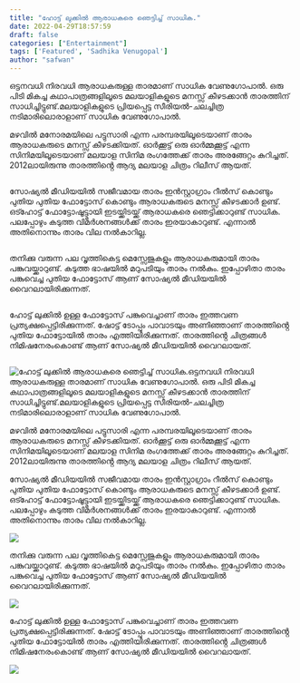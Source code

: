 ```yaml
---
title: "ഹോട്ട് ലുക്കിൽ ആരാധകരെ ഞെട്ടിച്ച് സാധിക."
date: 2022-04-29T18:57:59
draft: false
categories: ["Entertainment"]
tags: ['Featured', 'Sadhika Venugopal']
author: "safwan"
---
```


<!-- wp:paragraph -->
<p>ഒട്ടനവധി നിരവധി ആരാധകരുള്ള താരമാണ് സാധിക  വേണുഗോപാൽ. ഒരു പിടി മികച്ച കഥാപാത്രങ്ങളിലൂടെ മലയാളികളുടെ മനസ്സ് കീഴടക്കാൻ താരത്തിന് സാധിച്ചിട്ടുണ്ട്.മലയാളികളുടെ പ്രിയപ്പെട്ട സീരിയൽ-ചലച്ചിത്ര നടിമാരിലൊരാളാണ് സാധിക വേണുഗോപാൽ.</p>
<!-- /wp:paragraph -->

<!-- wp:paragraph -->
<p> മഴവിൽ മനോരമയിലെ പട്ടുസാരി എന്ന പരമ്പരയിലൂടെയാണ് താരം ആരാധകരുടെ മനസ്സ് കീഴടക്കിയത്. ഓർക്കൂട്ട് ഒരു ഓർമ്മക്കൂട്ട് എന്ന സിനിമയിലൂടെയാണ് മലയാള സിനിമ രംഗത്തേക്ക് താരം അരങ്ങേറ്റം കുറിച്ചത്. 2012ലായിരുന്നു താരത്തിൻ്റെ ആദ്യ മലയാള ചിത്രം റിലീസ് ആയത്.</p>
<!-- /wp:paragraph -->

<!-- wp:image {"id":331786,"sizeSlug":"large"} -->
<figure class="wp-block-image size-large"><img src="https://cdn.boolokam.com/articles/2022/04/image_editor_output_image515474800-1651258597495.jpg" alt="" class="wp-image-331786"/></figure>
<!-- /wp:image -->

<!-- wp:paragraph -->
<p>സോഷ്യൽ മീഡിയയിൽ സജീവമായ താരം ഇൻസ്റ്റാഗ്രാം റീൽസ് കൊണ്ടും പുതിയ പുതിയ ഫോട്ടോസ് കൊണ്ടും ആരാധകരുടെ മനസ്സ് കീഴടക്കാർ ഉണ്ട്. ഒട്ഹോട്ട് ഫോട്ടോഷൂട്ട്മായി ഇടയ്ക്കിടയ്ക്ക് ആരാധകരെ ഞെട്ടിക്കാറുണ്ട് സാധിക. പലപ്പോഴും കടുത്ത വിമർശനങ്ങൾക്ക് താരം ഇരയാകാറുണ്ട്. എന്നാൽ അതിനൊന്നും താരം വില നൽകാറില്ല.</p>
<!-- /wp:paragraph -->

<!-- wp:image {"id":331787,"sizeSlug":"large"} -->
<figure class="wp-block-image size-large"><img src="https://cdn.boolokam.com/articles/2022/04/image_editor_output_image1372087135-1651258618949.jpg" alt="" class="wp-image-331787"/></figure>
<!-- /wp:image -->

<!-- wp:paragraph -->
<p>തനിക്കു വരുന്ന പല വൃത്തികെട്ട മെസ്സേജുകളും ആരാധകരുമായി താരം പങ്കുവയ്ക്കാറുണ്ട്. കടുത്ത ഭാഷയിൽ മറുപടിയും താരം നൽകും. ഇപ്പോഴിതാ താരം പങ്കുവെച്ച പുതിയ ഫോട്ടോസ് ആണ് സോഷ്യൽ മീഡിയയിൽ വൈറലായിരിക്കുന്നത്.</p>
<!-- /wp:paragraph -->

<!-- wp:image {"id":331788,"sizeSlug":"large"} -->
<figure class="wp-block-image size-large"><img src="https://cdn.boolokam.com/articles/2022/04/image_editor_output_image335641780-1651258651330.jpg" alt="" class="wp-image-331788"/></figure>
<!-- /wp:image -->

<!-- wp:paragraph -->
<p>ഹോട്ട് ലുക്കിൽ ഉള്ള ഫോട്ടോസ് പങ്കുവെച്ചാണ് താരം ഇത്തവണ പ്രത്യക്ഷപ്പെട്ടിരിക്കുന്നത്. ഷോട്ട് ടോപ്പും പാവാടയും അണിഞ്ഞാണ് താരത്തിൻ്റെ പുതിയ ഫോട്ടോയിൽ താരം എത്തിയിരിക്കുന്നത്. താരത്തിൻ്റെ ചിത്രങ്ങൾ നിമിഷനേരംകൊണ്ട് ആണ് സോഷ്യൽ മീഡിയയിൽ വൈറലായത്.</p>
<!-- /wp:paragraph -->

<!-- wp:image {"id":331789,"sizeSlug":"large"} -->
<figure class="wp-block-image size-large"><img src="https://cdn.boolokam.com/articles/2022/04/image_editor_output_image-990023330-1651258666786.jpg" alt="" class="wp-image-331789"/></figure>
<!-- /wp:image -->


![ഹോട്ട് ലുക്കിൽ ആരാധകരെ ഞെട്ടിച്ച് സാധിക.](https://cdn.boolokam.com/articles/2022/04/image_editor_output_image515474800-1651258597495.jpg)ഒട്ടനവധി നിരവധി ആരാധകരുള്ള താരമാണ് സാധിക വേണുഗോപാൽ. ഒരു പിടി മികച്ച കഥാപാത്രങ്ങളിലൂടെ മലയാളികളുടെ മനസ്സ് കീഴടക്കാൻ താരത്തിന് സാധിച്ചിട്ടുണ്ട്.മലയാളികളുടെ പ്രിയപ്പെട്ട സീരിയൽ-ചലച്ചിത്ര നടിമാരിലൊരാളാണ് സാധിക വേണുഗോപാൽ.

മഴവിൽ മനോരമയിലെ പട്ടുസാരി എന്ന പരമ്പരയിലൂടെയാണ് താരം ആരാധകരുടെ മനസ്സ് കീഴടക്കിയത്. ഓർക്കൂട്ട് ഒരു ഓർമ്മക്കൂട്ട് എന്ന സിനിമയിലൂടെയാണ് മലയാള സിനിമ രംഗത്തേക്ക് താരം അരങ്ങേറ്റം കുറിച്ചത്. 2012ലായിരുന്നു താരത്തിൻ്റെ ആദ്യ മലയാള ചിത്രം റിലീസ് ആയത്.

സോഷ്യൽ മീഡിയയിൽ സജീവമായ താരം ഇൻസ്റ്റാഗ്രാം റീൽസ് കൊണ്ടും പുതിയ പുതിയ ഫോട്ടോസ് കൊണ്ടും ആരാധകരുടെ മനസ്സ് കീഴടക്കാർ ഉണ്ട്. ഒട്ഹോട്ട് ഫോട്ടോഷൂട്ട്മായി ഇടയ്ക്കിടയ്ക്ക് ആരാധകരെ ഞെട്ടിക്കാറുണ്ട് സാധിക. പലപ്പോഴും കടുത്ത വിമർശനങ്ങൾക്ക് താരം ഇരയാകാറുണ്ട്. എന്നാൽ അതിനൊന്നും താരം വില നൽകാറില്ല.

![](https://cdn.boolokam.com/articles/2022/04/image_editor_output_image1372087135-1651258618949.jpg)

തനിക്കു വരുന്ന പല വൃത്തികെട്ട മെസ്സേജുകളും ആരാധകരുമായി താരം പങ്കുവയ്ക്കാറുണ്ട്. കടുത്ത ഭാഷയിൽ മറുപടിയും താരം നൽകും. ഇപ്പോഴിതാ താരം പങ്കുവെച്ച പുതിയ ഫോട്ടോസ് ആണ് സോഷ്യൽ മീഡിയയിൽ വൈറലായിരിക്കുന്നത്.

![](https://cdn.boolokam.com/articles/2022/04/image_editor_output_image335641780-1651258651330.jpg)

ഹോട്ട് ലുക്കിൽ ഉള്ള ഫോട്ടോസ് പങ്കുവെച്ചാണ് താരം ഇത്തവണ പ്രത്യക്ഷപ്പെട്ടിരിക്കുന്നത്. ഷോട്ട് ടോപ്പും പാവാടയും അണിഞ്ഞാണ് താരത്തിൻ്റെ പുതിയ ഫോട്ടോയിൽ താരം എത്തിയിരിക്കുന്നത്. താരത്തിൻ്റെ ചിത്രങ്ങൾ നിമിഷനേരംകൊണ്ട് ആണ് സോഷ്യൽ മീഡിയയിൽ വൈറലായത്.

![](https://cdn.boolokam.com/articles/2022/04/image_editor_output_image-990023330-1651258666786.jpg)
